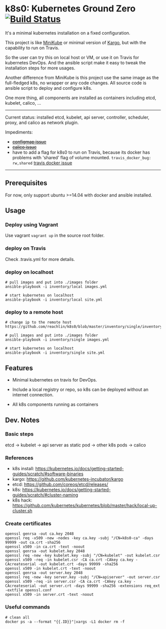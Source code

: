 # k8s0: Kubernetes Ground Zero [![Build Status](https://travis-ci.org/reachlin/k8s0.svg)][travis]

It's a minimal kubernetes installation on a fixed configuration.

This project is like [MiniKube](https://kubernetes.io/docs/getting-started-guides/minikube/) or minimal version of [Kargo](https://github.com/kubernetes-incubator/kargo), but with the capability to run on Travis. 

So the user can try this on local host or VM, or use it on Travis for kubernetes DevOps. And the ansible script make it easy to tweak the installation steps for more usages.

Another difference from MiniKube is this project use the same image as the full-fledged k8s, no wrapper or any code changes. All source code is ansible script to deploy and configure k8s.

One more thing, all components are installed as containers including etcd, kubelet, calico, ...

**********************

Current status: installed etcd, kubelet, api server, controller, scheduler, proxy, and calico as network plugin.

Impediments:
* ~~[configmap issue](https://github.com/kubernetes/kubernetes/issues/46768)~~
* ~~[calico issue](https://github.com/projectcalico/calico/issues/825)~~
* have to add a flag for k8s0 to run on Travis, because its docker has problems with 'shared' flag of volume mounted. `travis_docker_bug: rw,shared` [travis docker issue](https://github.com/travis-ci/travis-ci/issues/8104)

**********************

## Prerequisites

For now, only support ubuntu >=14.04 with docker and ansible installed.

## Usage

### Deploy using Vagrant
Use vagrant `vagrant up` in the source root folder.

### deploy on Travis
Check .travis.yml for more details.

### deploy on localhost
```
# pull images and put into ./images folder
ansible-playbook -i inventory/local images.yml

# start kubernetes on localhost
ansible-playbook -i inventory/local site.yml
```

### deploy to a remote host
```
# change ip to the remote host
https://github.com/reachlin/k8s0/blob/master/inventory/single/inventory

# pull images and put into ./images folder
ansible-playbook -i inventory/single images.yml

# start kubernetes on localhost
ansible-playbook -i inventory/single site.yml
```

## Features

* Minimal kubernetes on travis for DevOps.

* Include a local registry or repo, so k8s can be deployed without an internet connection.

* All k8s components running as containers

## Dev. Notes

### Basic steps

etcd -> kubelet -> api server as static pod -> other k8s pods -> calico

### References

* k8s install: https://kubernetes.io/docs/getting-started-guides/scratch/#software-binaries
* kargo: https://github.com/kubernetes-incubator/kargo
* etcd: https://github.com/coreos/etcd/releases/
* k8s: https://kubernetes.io/docs/getting-started-guides/scratch/#cluster-naming
* k8s hack: https://github.com/kubernetes/kubernetes/blob/master/hack/local-up-cluster.sh

### Create certificates

```
openssl genrsa -out ca.key 2048
openssl req -x509 -new -nodes -key ca.key -subj "/CN=k8s0-ca" -days 99999 -out ca.crt -sha256
openssl x509 -in ca.crt -text -noout
openssl genrsa -out kubelet.key 2048
openssl req -new -key kubelet.key -subj "/CN=kubelet" -out kubelet.csr
openssl x509 -req -in kubelet.csr -CA ca.crt -CAkey ca.key -CAcreateserial -out kubelet.crt -days 99999 -sha256
openssl x509 -in kubelet.crt -text -noout
openssl genrsa -out server.key 2048
openssl req -new -key server.key -subj "/CN=apiserver" -out server.csr
openssl x509 -req -in server.csr -CA ca.crt -CAkey ca.key -CAcreateserial -out server.crt -days 99999 -sha256 -extensions req_ext -extfile openssl.conf
openssl x509 -in server.crt -text -noout
```

### Useful commands

```
# clean all
docker ps -a --format "{{.ID}}"|xargs -L1 docker rm -f
```

[travis]: https://travis-ci.org/reachlin/k8s0
